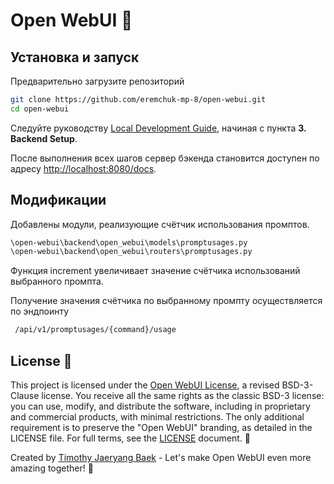 # Open WebUI 👋

## Установка и запуск

Предварительно загрузите репозиторий
```bash
git clone https://github.com/eremchuk-mp-8/open-webui.git
cd open-webui
 ```

Следуйте руководству [Local Development Guide](https://docs.openwebui.com/getting-started/advanced-topics/development), начиная с пункта **3. Backend Setup**.

После выполнения всех шагов сервер бэкенда становится доступен по адресу [http://localhost:8080/docs](http://localhost:8080/docs).

## Модификации
Добавлены модули, реализующие счётчик использования промптов.
```bash
\open-webui\backend\open_webui\models\promptusages.py
\open-webui\backend\open_webui\routers\promptusages.py
```
Функция increment увеличивает значение счётчика использований выбранного промпта.

Получение значения счётчика по выбранному промпту осуществляется по эндпоинту
```bash
 /api/v1/promptusages/{command}/usage
```

## License 📜

This project is licensed under the [Open WebUI License](LICENSE), a revised BSD-3-Clause license. You receive all the same rights as the classic BSD-3 license: you can use, modify, and distribute the software, including in proprietary and commercial products, with minimal restrictions. The only additional requirement is to preserve the "Open WebUI" branding, as detailed in the LICENSE file. For full terms, see the [LICENSE](LICENSE) document. 📄

Created by [Timothy Jaeryang Baek](https://github.com/tjbck) - Let's make Open WebUI even more amazing together! 💪